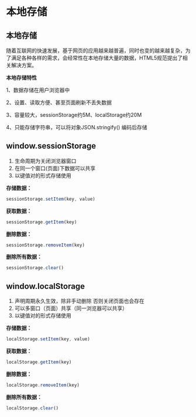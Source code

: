 # 本地存储

## 本地存储

随着互联网的快速发展，基于网页的应用越来越普遍，同时也变的越来越复杂，为了满足各种各样的需求，会经常性在本地存储大量的数据，HTML5规范提出了相关解决方案。 

**本地存储特性**

1、数据存储在用户浏览器中

2、设置、读取方便、甚至页面刷新不丢失数据

3、容量较大，sessionStorage约5M、localStorage约20M

4、只能存储字符串，可以将对象JSON.stringify() 编码后存储



## window.sessionStorage

1. 生命周期为关闭浏览器窗口
2. 在同一个窗口(页面)下数据可以共享
3. 以键值对的形式存储使用

**存储数据：**

```javascript
sessionStorage.setItem(key, value)
```

**获取数据：**

```javascript
sessionStorage.getItem(key)
```

**删除数据：**

```javascript
sessionStorage.removeItem(key)
```

**删除所有数据：**

```javascript
sessionStorage.clear()
```



## window.localStorage

1. 声明周期永久生效，除非手动删除 否则关闭页面也会存在
2. 可以多窗口（页面）共享（同一浏览器可以共享）
3. 以键值对的形式存储使用

**存储数据：**

```javascript
localStorage.setItem(key, value)
```

**获取数据：**

```javascript
localStorage.getItem(key)
```

**删除数据：**

```javascript
localStorage.removeItem(key)
```

**删除所有数据：**

```javascript
localStorage.clear()
```

